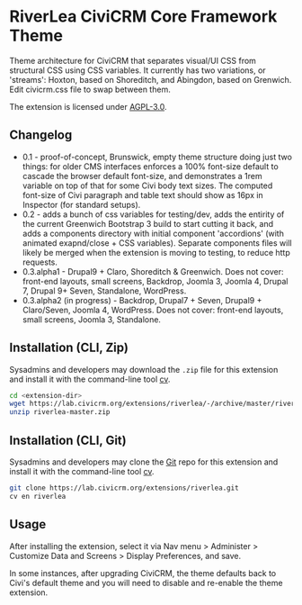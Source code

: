 # RiverLea CiviCRM Core Framework Theme

Theme architecture for CiviCRM that separates visual/UI CSS from structural CSS using CSS variables. It currently has two variations, or 'streams': Hoxton, based on Shoreditch, and Abingdon, based on Grenwich. Edit civicrm.css file to swap between them.

The extension is licensed under [AGPL-3.0](LICENSE.txt).

## Changelog

- 0.1 - proof-of-concept, Brunswick, empty theme structure doing just two things: for older CMS interfaces enforces a 100% font-size default to cascade the browser default font-size, and demonstrates a 1rem variable on top of that for some Civi body text sizes. The computed font-size of Civi paragraph and table text should show as 16px in Inspector (for standard setups).
- 0.2 - adds a bunch of css variables for testing/dev, adds the entirity of the current Greenwich Bootstrap 3 build to start cutting it back, and adds a components directory with initial component 'accordions' (with animated exapnd/close + CSS variables). Separate components files will likely be merged when the extension is moving to testing, to reduce http requests.
- 0.3.alpha1 - Drupal9 + Claro, Shoreditch & Greenwich. Does not cover: front-end layouts, small screens, Backdrop, Joomla 3, Joomla 4, Drupal 7, Drupal 9+ Seven, Standalone, WordPress.
- 0.3.alpha2 (in progress) - Backdrop, Drupal7 + Seven, Drupal9 + Claro/Seven, Joomla 4, WordPress. Does not cover: front-end layouts, small screens, Joomla 3, Standalone.

## Installation (CLI, Zip)

Sysadmins and developers may download the `.zip` file for this extension and
install it with the command-line tool [cv](https://github.com/civicrm/cv).

```bash
cd <extension-dir>
wget https://lab.civicrm.org/extensions/riverlea/-/archive/master/riverlea-master.zip
unzip riverlea-master.zip
```

## Installation (CLI, Git)

Sysadmins and developers may clone the [Git](https://en.wikipedia.org/wiki/Git) repo for this extension and
install it with the command-line tool [cv](https://github.com/civicrm/cv).

```bash
git clone https://lab.civicrm.org/extensions/riverlea.git
cv en riverlea
```

## Usage

After installing the extension, select it via Nav menu > Administer > Customize Data and Screens > Display Preferences, and save.

In some instances, after upgrading CiviCRM, the theme defaults back to Civi's default theme and you will need to disable and re-enable the theme extension.
